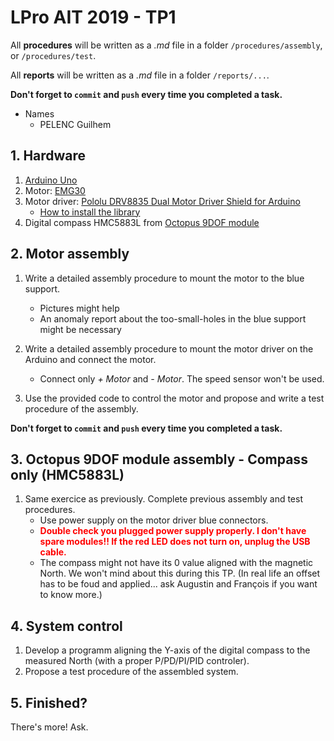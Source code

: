 # LPro AIT 2019 - TP1

All **procedures** will be written as a *.md* file in a folder `/procedures/assembly`, or `/procedures/test`.

All **reports** will be written as a *.md* file in a folder `/reports/...`.

**Don't forget to `commit` and `push` every time you completed a task.**

- Names
    - PELENC Guilhem


## 1. Hardware

1. [Arduino Uno](https://store.arduino.cc/)
2. Motor: [EMG30](https://www.gotronic.fr/art-motoreducteur-encodeur-emg30-866.htm)
3. Motor driver: [Pololu DRV8835 Dual Motor Driver Shield for Arduino](https://www.pololu.com/product/2511)
    - [How to install the library](https://github.com/pololu/drv8835-motor-shield)
4. Digital compass HMC5883L from [Octopus 9DOF module](https://www.elecfreaks.com/estore/octopus-9dof-module.html)

## 2. Motor assembly

1. Write a detailed assembly procedure to mount the motor to the blue support.
    - Pictures might help
    - An anomaly report about the too-small-holes in the blue support might be necessary

2. Write a detailed assembly procedure to mount the motor driver on the Arduino and connect the motor.
    - Connect only *+ Motor* and *- Motor*. The speed sensor won't be used.

3. Use the provided code to control the motor and propose and write a test procedure of the assembly.

**Don't forget to `commit` and `push` every time you completed a task.**

## 3. Octopus 9DOF module assembly - Compass only (HMC5883L)

1. Same exercice as previously. Complete previous assembly and test procedures.
    - Use power supply on the motor driver blue connectors.
    - <span style="color:red">**Double check you plugged power supply properly. I don't have spare modules!! If the red LED does not turn on, unplug the USB cable.**</span>
    - The compass might not have its 0 value aligned with the magnetic North. We won't mind about this during this TP. (In real life an offset has to be foud and applied... ask Augustin and François if you want to know more.)

## 4. System control

1. Develop a programm aligning the Y-axis of the digital compass to the measured North (with a proper P/PD/PI/PID controler).
2. Propose a test procedure of the assembled system.

## 5. Finished?

There's more! Ask.